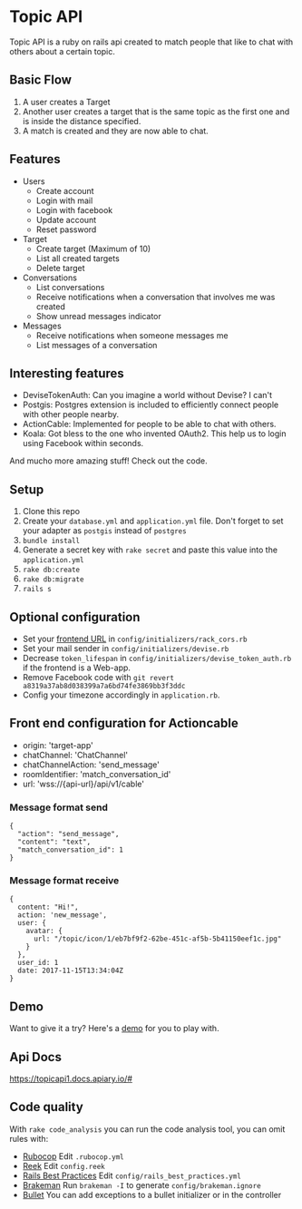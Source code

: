 # Topic API

Topic API is a ruby on rails api created to match people that like to chat with others about a certain topic.

## Basic Flow
  1. A user creates a Target
  2. Another user creates a target that is the same topic as the first one and is inside the distance specified.
  3. A match is created and they are now able to chat.

## Features

- Users
  - Create account
  - Login with mail
  - Login with facebook
  - Update account
  - Reset password
- Target
  - Create target (Maximum of 10)
  - List all created targets
  - Delete target
- Conversations
  - List conversations
  - Receive notifications when a conversation that involves me was created
  - Show unread messages indicator
- Messages
  - Receive notifications when someone messages me
  - List messages of a conversation

## Interesting features

- DeviseTokenAuth: Can you imagine a world without Devise? I can't
- Postgis: Postgres extension is included to efficiently connect people with other people nearby.
- ActionCable: Implemented for people to be able to chat with others.
- Koala: Got bless to the one who invented OAuth2. This help us to login using Facebook within seconds.

And mucho more amazing stuff! Check out the code.

## Setup

1. Clone this repo
2. Create your `database.yml` and `application.yml` file. Don't forget to set your adapter as `postgis` instead of `postgres`
3. `bundle install`
4. Generate a secret key with `rake secret` and paste this value into the `application.yml`
5. `rake db:create`
6. `rake db:migrate`
7. `rails s`

## Optional configuration

- Set your [frontend URL](https://github.com/cyu/rack-cors#origin) in `config/initializers/rack_cors.rb`
- Set your mail sender in `config/initializers/devise.rb`
- Decrease `token_lifespan` in `config/initializers/devise_token_auth.rb` if the frontend is a Web-app.
- Remove Facebook code with `git revert a8319a37ab8d038399a7a6bd74fe3869bb3f3ddc`
- Config your timezone accordingly in `application.rb`.


## Front end configuration for Actioncable

-  origin: 'target-app'
-  chatChannel: 'ChatChannel'
-  chatChannelAction: 'send_message'
-  roomIdentifier: 'match_conversation_id'
-  url: 'wss://{api-url}/api/v1/cable'

### Message format send
  ```
  {
    "action": "send_message",
    "content": "text",
    "match_conversation_id": 1
  }
  ```

### Message format receive
  ```
  {
    content: "Hi!",
    action: 'new_message',
    user: {
      avatar: {
        url: "/topic/icon/1/eb7bf9f2-62be-451c-af5b-5b41150eef1c.jpg"
      }
    },
    user_id: 1
    date: 2017-11-15T13:34:04Z
  }
  ```

## Demo

Want to give it a try? Here's a [demo](https://topic-api.herokuapp.com) for you to play with.


## Api Docs

https://topicapi1.docs.apiary.io/#

## Code quality

With `rake code_analysis` you can run the code analysis tool, you can omit rules with:

- [Rubocop](https://github.com/bbatsov/rubocop/blob/master/config/default.yml) Edit `.rubocop.yml`
- [Reek](https://github.com/troessner/reek#configuration-file) Edit `config.reek`
- [Rails Best Practices](https://github.com/flyerhzm/rails_best_practices#custom-configuration) Edit `config/rails_best_practices.yml`
- [Brakeman](https://github.com/presidentbeef/brakeman) Run `brakeman -I` to generate `config/brakeman.ignore`
- [Bullet](https://github.com/flyerhzm/bullet#whitelist) You can add exceptions to a bullet initializer or in the controller
